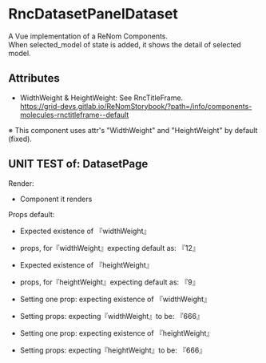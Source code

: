 # RncDatasetPanelDataset

A Vue implementation of a ReNom Components.  
When selected_model of state is added, it shows the detail of selected model.  




## Attributes

- WidthWeight & HeightWeight: See RncTitleFrame.  
https://grid-devs.gitlab.io/ReNomStorybook/?path=/info/components-molecules-rnctitleframe--default

※ This component uses attr's "WidthWeight" and "HeightWeight" by default (fixed).  

## UNIT TEST of: DatasetPage

Render:
- Component it renders

Props default:
- Expected existence of 『widthWeight』
- props, for『widthWeight』expecting default as: 『12』

- Expected existence of 『heightWeight』
- props, for『heightWeight』expecting default as: 『9』

- Setting one prop: expecting existence of 『widthWeight』
- Setting props: expecting『widthWeight』to be: 『666』

- Setting one prop: expecting existence of 『heightWeight』
- Setting props: expecting『heightWeight』to be: 『666』
